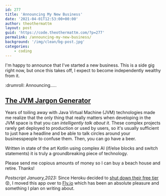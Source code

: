 ```yaml
---
id: 277
title: 'Announcing My New Business'
date: '2021-04-01T12:53:00+00:00'
author: theothermattm
layout: post
guid: 'https://code.theothermattm.com/?p=277'
permalink: /announcing-my-new-business/
background: '/img/clean/bg-post.jpg'
categories:
    - coding
---
```


I'm happy to announce that I've started a new business.  This is a side gig right now, but once this takes off, I expect to become independently wealthy from it.

:drumroll: Announcing.....
## [The JVM Jargon Generator](https://kotlin-jvm-jargon-generator.fly.dev/)

Years of toiling away with Java Virtual Machine (JVM) technologies made me realize that the only thing that really matters when developing in the JVM space is that you can <em>intelligently talk about it</em>.  These complex projects rarely get deployed to production or used by users, so it's usually sufficient to just have a headline and be able to talk circles around your businesspeople to confuse them.  Then, you can go have a beer.

Written in state of the art Kotlin using complex AI (if/else blocks and switch statements) it is truly a groundbreaking piece of technology.

Please send me copious amounts of money so I can buy a beach house and retire.  Thanks!

_Postscript January,2023:_
Since Heroku decided to [shut down their free tier](https://blog.heroku.com/next-chapter) 😡, I moved this app over to [Fly.io](https://fly.io/) which has been an absolute pleasure and something I plan on writing about.
